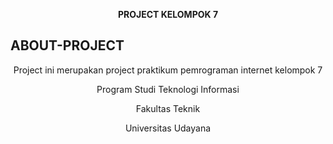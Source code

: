 <p align="center"><b>PROJECT KELOMPOK 7</b></p>

## ABOUT-PROJECT
<p align="center">Project ini merupakan project praktikum pemrograman internet kelompok 7</p>
<p align="center">Program Studi Teknologi Informasi</p>
<p align="center">Fakultas Teknik</p>
<p align="center">Universitas Udayana</p>
